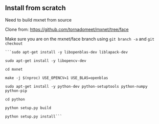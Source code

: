 Install from scratch
-----------
Need to build mxnet from source
	
Clone from: https://github.com/tornadomeet/mxnet/tree/face
	
Make sure you are on the mxnet/face branch using `git branch -a` and `git checkout`

	```sudo apt-get install -y libopenblas-dev liblapack-dev

	sudo apt-get install -y libopencv-dev

	cd mxnet

	make -j $(nproc) USE_OPENCV=1 USE_BLAS=openblas

	sudo apt-get install -y python-dev python-setuptools python-numpy python-pip

	cd python

	python setup.py build

	python setup.py install```
